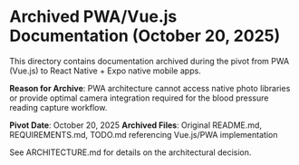 # Archived PWA/Vue.js Documentation (October 20, 2025)

This directory contains documentation archived during the pivot from PWA (Vue.js) to React Native + Expo native mobile apps.

**Reason for Archive**: PWA architecture cannot access native photo libraries or provide optimal camera integration required for the blood pressure reading capture workflow.

**Pivot Date**: October 20, 2025
**Archived Files**: Original README.md, REQUIREMENTS.md, TODO.md referencing Vue.js/PWA implementation

See ARCHITECTURE.md for details on the architectural decision.
